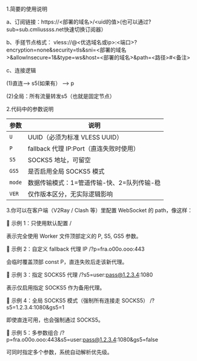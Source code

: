 1.简要的使用说明

 a、订阅链接：https://<部署的域名>/<uid的值>(也可以通过?sub=sub.cmliussss.net快速切换订阅器）
 
 b、手搓节点格式：
   vless://@<优选域名或ip>:<端口>?encryption=none&security=tls&sni=<部署的域名>&allowInsecure=1&&type=ws&host=<部署的域名>&path=<路径>#<备注>
 
  c、连接逻辑
  
   (1)直连--> s5(如果有） --> p
   
   (2)全局：所有流量转发s5（也就是固定节点）

2.代码中的参数说明

| 参数     | 说明                           |
| ------ | ---------------------------- |
| `U`    | UUID（必须为标准 VLESS UUID）       |
| `P`    | fallback 代理 IP:Port（直连失败时使用） |
| `S5`   | SOCKS5 地址，可留空                |
| `GS5`  | 是否启用全局 SOCKS5 模式             |
| `mode` | 数据传输模式：1=管道传输-快、2=队列传输-稳            |
| `VER`  | 仅作版本区分，无实际逻辑影响               |

3.你可以在客户端（V2Ray / Clash 等）里配置 WebSocket 的 path，像这样：

🔹 示例 1：只使用默认配置
/


表示完全使用 Worker 文件顶部定义的 P, S5, GS5 参数。

🔹 示例 2：自定义 fallback 代理 IP
/?p=fra.o00o.ooo:443


会临时覆盖顶部 const P，直连失败后走该新代理。

🔹 示例 3：指定 SOCKS5 代理
/?s5=user:pass@1.2.3.4:1080


表示仅启用指定 SOCKS5 作为备用代理。

🔹 示例 4：全局 SOCKS5 模式（强制所有连接走 SOCKS5）
/?s5=1.2.3.4:1080&gs5=1


即使直连可用，也会强制通过 SOCKS5。

🔹 示例 5：多参数组合
/?p=fra.o00o.ooo:443&s5=user:pass@1.2.3.4:1080&gs5=false


可同时指定多个参数，系统自动解析优先级。
